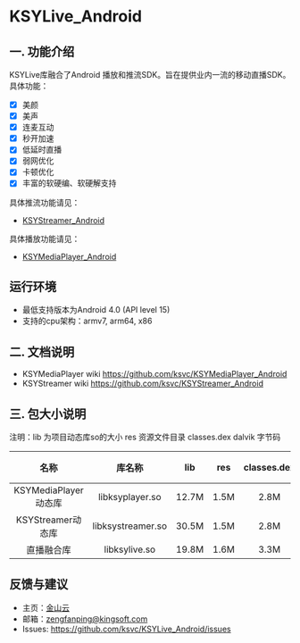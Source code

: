 # KSYLive_Android
## 一. 功能介绍
KSYLive库融合了Android 播放和推流SDK。旨在提供业内一流的移动直播SDK。具体功能：
* [x]  美颜
* [x] 美声
* [x] 连麦互动
* [x] 秒开加速
* [x] 低延时直播
* [x] 弱网优化
* [x] 卡顿优化
* [x] 丰富的软硬编、软硬解支持

具体推流功能请见：
* [KSYStreamer_Android](https://github.com/ksvc/KSYStreamer_Android)

具体播放功能请见：
* [KSYMediaPlayer_Android](https://github.com/ksvc/KSYMediaPlayer_Android)

## 运行环境
- 最低支持版本为Android 4.0 (API level 15)
- 支持的cpu架构：armv7, arm64, x86

## 二. 文档说明
* KSYMediaPlayer wiki <https://github.com/ksvc/KSYMediaPlayer_Android>
* KSYStreamer wiki <https://github.com/ksvc/KSYStreamer_Android>

## 三. 包大小说明

注明：lib 为项目动态库so的大小
      res 资源文件目录
      classes.dex dalvik 字节码 

|名称|库名称| lib | res | classes.dex | 项目总大小 | apk size | 
| :---: | :---:|:---:|:---:|:---:|:---:|:---:|
|KSYMediaPlayer动态库| libksyplayer.so|12.7M|1.5M|2.8M|17.3M|14.6M| 
|KSYStreamer动态库| libksystreamer.so|30.5M|1.5M|2.8M|35.5M|6.8M|
|直播融合库|libksylive.so|19.8M|1.6M|3.3M|25.1M|10.1M|

## 反馈与建议
- 主页：[金山云](http://v.ksyun.com)
- 邮箱：<zengfanping@kingsoft.com>
- Issues: <https://github.com/ksvc/KSYLive_Android/issues>
